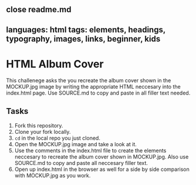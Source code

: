 close readme.md
---
languages: html
tags: elements, headings, typography, images, links, beginner, kids
---

# HTML Album Cover

This challenege asks the you recreate the album cover shown in the MOCKUP.jpg image by writing the appropriate HTML neccesary into the index.html page. Use SOURCE.md to copy and paste in all filler text needed.

## Tasks

1. Fork this repository.
2. Clone your fork locally.
3. `cd` in the local repo you just cloned.
4. Open the MOCKUP.jpg image and take a look at it.
5. Use the comments in the index.html file to create the elements neccesary to recreate the album cover shown in MOCKUP.jpg. Also use SOURCE.md to copy and paste all neccesary filler text.
6. Open up index.html in the browser as well for a side by side comparison with MOCKUP.jpg as you work.
